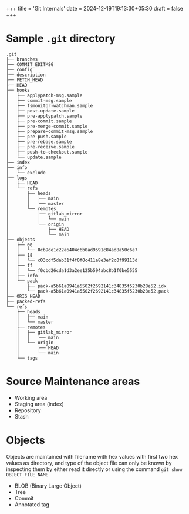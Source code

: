 +++
title = 'Git Internals'
date = 2024-12-19T19:13:30+05:30
draft = false
+++

# Sample `.git` directory

```
.git
├── branches
├── COMMIT_EDITMSG
├── config
├── description
├── FETCH_HEAD
├── HEAD
├── hooks
│   ├── applypatch-msg.sample
│   ├── commit-msg.sample
│   ├── fsmonitor-watchman.sample
│   ├── post-update.sample
│   ├── pre-applypatch.sample
│   ├── pre-commit.sample
│   ├── pre-merge-commit.sample
│   ├── prepare-commit-msg.sample
│   ├── pre-push.sample
│   ├── pre-rebase.sample
│   ├── pre-receive.sample
│   ├── push-to-checkout.sample
│   └── update.sample
├── index
├── info
│   └── exclude
├── logs
│   ├── HEAD
│   └── refs
│       ├── heads
│       │   ├── main
│       │   └── master
│       └── remotes
│           ├── gitlab_mirror
│           │   └── main
│           └── origin
│               ├── HEAD
│               └── main
├── objects
│   ├── 00
│   │   └── 0cb9de1c22a6404c6b0ad9591c84ad8a50c6e7
│   ├── 18
│   │   └── c03cdf5dab31f4f0f0c411a8e3ef2c0f99113d
│   ├── ff
│   │   └── f0cbd26cda1d3a2ee125b594abc8b1f0be5555
│   ├── info
│   └── pack
│       ├── pack-a5b61a0941a5502f2692141c34835f5230b28e52.idx
│       └── pack-a5b61a0941a5502f2692141c34835f5230b28e52.pack
├── ORIG_HEAD
├── packed-refs
└── refs
    ├── heads
    │   ├── main
    │   └── master
    ├── remotes
    │   ├── gitlab_mirror
    │   │   └── main
    │   └── origin
    │       ├── HEAD
    │       └── main
    └── tags
```

# Source Maintenance areas

- Working area
- Staging area (index)
- Repository
- Stash

# Objects

Objects are maintained with filename with hex values with first two hex values as directory, and type of the object file can only be known by inspecting them by either read it directly or using the command `git show OBJECT_FILE_NAME`

- BLOB (Binary Large Object)
- Tree
- Commit
- Annotated tag
